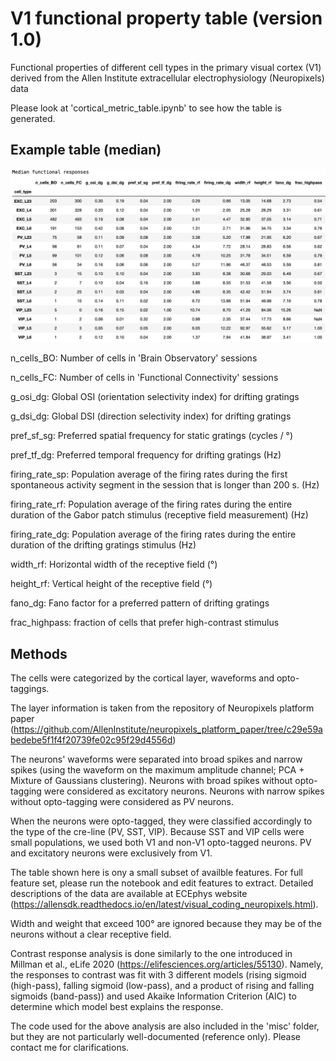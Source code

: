 # V1 functional property table (version 1.0)
Functional properties of different cell types in the primary visual cortex (V1) derived from the Allen Institute extracellular electrophysiology (Neuropixels) data

Please look at 'cortical_metric_table.ipynb' to see how the table is generated.

## Example table (median)
![median_table](median_table.png)

n_cells_BO: Number of cells in 'Brain Observatory' sessions

n_cells_FC: Number of cells in 'Functional Connectivity' sessions

g_osi_dg: Global OSI (orientation selectivity index) for drifting gratings

g_dsi_dg: Global DSI (direction selectivity index) for drifting gratings

pref_sf_sg: Preferred spatial frequency for static gratings (cycles / °)

pref_tf_dg: Preferred temporal frequency for drifting gratings (Hz)

firing_rate_sp: Population average of the firing rates during the first spontaneous activity segment in the session that is longer than 200 s. (Hz)

firing_rate_rf: Population average of the firing rates during the entire duration of the Gabor patch stimulus (receptive field measurement) (Hz)

firing_rate_dg: Population average of the firing rates during the entire duration of the drifting gratings stimulus (Hz)

width_rf: Horizontal width of the receptive field (°)

height_rf: Vertical height of the receptive field (°)

fano_dg: Fano factor for a preferred pattern of drifting gratings

frac_highpass: fraction of cells that prefer high-contrast stimulus

## Methods

The cells were categorized by the cortical layer, waveforms and opto-taggings.

The layer information is taken from the repository of Neuropixels platform paper
(https://github.com/AllenInstitute/neuropixels_platform_paper/tree/c29e59abedebe5f1f4f20739fe02c95f29d4556d)

The neurons' waveforms were separated into broad spikes and narrow spikes (using
the waveform on the maximum amplitude channel; PCA + Mixture of Gaussians clustering).
Neurons with broad spikes without opto-tagging were considered as excitatory neurons.
Neurons with narrow spikes without opto-tagging were considered as PV neurons.

When the neurons were opto-tagged, they were classified accordingly to the type of
the cre-line (PV, SST, VIP).
Because SST and VIP cells were small populations, we used both V1 and non-V1 opto-tagged
neurons. PV and excitatory neurons were exclusively from V1.

The table shown here is ony a small subset of availble features. For full feature set,
please run the notebook and edit features to extract. Detailed descriptions of the data
are available at ECEphys website (https://allensdk.readthedocs.io/en/latest/visual_coding_neuropixels.html).

Width and weight that exceed 100° are ignored because they may be of the neurons
without a clear receptive field.

Contrast response analysis is done similarly to the one introduced in
Millman et al., eLife 2020 (https://elifesciences.org/articles/55130). Namely, the
responses to contrast was fit with 3 different models (rising sigmoid (high-pass),
falling sigmoid (low-pass), and a product of rising and falling sigmoids (band-pass)) and used
Akaike Information Criterion (AIC) to determine which model best explains the response.

The code used for the above analysis are also included in the 'misc' folder, but they are
not particularly well-documented (reference only). Please contact me for clarifications.
